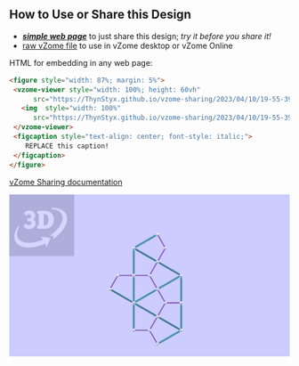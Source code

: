 
## How to Use or Share this Design

 - [***simple web page***](<https://ThynStyx.github.io/vzome-sharing/2023/04/10/19-55-39-Penguin_monotile_skeleton/>) to just share this design; *try it before you share it!*
 - [raw vZome file](<https://raw.githubusercontent.com/ThynStyx/vzome-sharing/main/2023/04/10/19-55-39-Penguin_monotile_skeleton/Penguin_monotile_skeleton.vZome>) to use in vZome desktop or vZome Online
 
 HTML for embedding in any web page:
 ```html
<figure style="width: 87%; margin: 5%">
  <vzome-viewer style="width: 100%; height: 60vh"
       src="https://ThynStyx.github.io/vzome-sharing/2023/04/10/19-55-39-Penguin_monotile_skeleton/Penguin_monotile_skeleton.vZome" >
    <img  style="width: 100%"
       src="https://ThynStyx.github.io/vzome-sharing/2023/04/10/19-55-39-Penguin_monotile_skeleton/Penguin_monotile_skeleton.png" >
  </vzome-viewer>
  <figcaption style="text-align: center; font-style: italic;">
     REPLACE this caption!
  </figcaption>
</figure>
 ```

[vZome Sharing documentation](https://vzome.github.io/vzome/sharing.html#how-it-works)

![Image](<Penguin_monotile_skeleton.png>)

